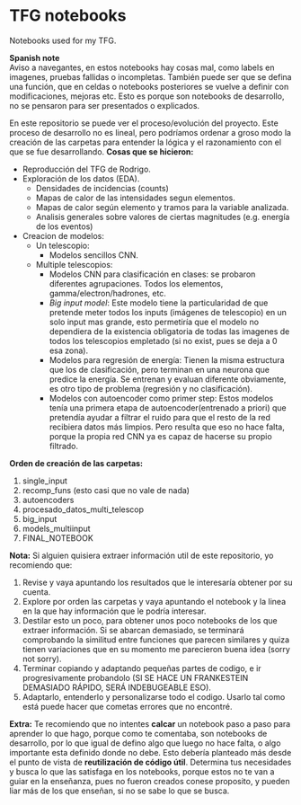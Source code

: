 # TFG notebooks
Notebooks used for my TFG.


**Spanish note**  
Aviso a navegantes, en estos notebooks hay cosas mal, como labels en imagenes, pruebas fallidas o incompletas. También puede ser que se defina una función, que en celdas o notebooks posteriores se vuelve a definir con modificaciones, mejoras etc. Esto es porque son notebooks de desarrollo, no se pensaron para ser presentados o explicados.

En este repositorio se puede ver el proceso/evolución del proyecto. Este proceso de desarrollo no es lineal, pero podríamos ordenar a groso modo la creación de las carpetas para entender la lógica y el razonamiento con el que se fue desarrollando. 
**Cosas que se hicieron:**
- Reproducción del TFG de Rodrigo.
- Exploración de los datos (EDA).
  - Densidades de incidencias (counts)
  - Mapas de calor de las intensidades segun elementos.
  - Mapas de calor según elemento y tramos para la variable analizada.
  - Analisis generales sobre valores de ciertas magnitudes (e.g. energía de los eventos)
- Creacion de modelos:
    - Un telescopio:
      - Modelos sencillos CNN.
    - Multiple telescopios:
      - Modelos CNN para clasificación en clases: se probaron diferentes agrupaciones. Todos los elementos, gamma/electron/hadrones, etc.
      - _Big input model_: Este modelo tiene la particularidad de que pretende meter todos los inputs (imágenes de telescopio) en un solo input mas grande, esto permetiría que el modelo no dependiera de la existencia obligatoria de todas las imagenes de todos los telescopios empletado (si no exist, pues se deja a 0 esa zona).
      - Modelos para regresión de energía: Tienen la misma estructura que los de clasificación, pero terminan en una neurona que predice la energía. Se entrenan y evaluan diferente obviamente, es otro tipo de problema (regresión y no clasificación).
      - Modelos con autoencoder como primer step: Estos modelos tenía una primera etapa de autoencoder(entrenado a priori) que pretendía ayudar a filtrar el ruido para que el resto de la red recibiera datos más limpios. Pero resulta que eso no hace falta, porque la propia red CNN ya es capaz de hacerse su propio filtrado.

**Orden de creación de las carpetas:**  
1. single_input
2. recomp_funs (esto casi que no vale de nada)
3. autoencoders
4. procesado_datos_multi_telescop
5. big_input
6. models_multiinput
7. FINAL_NOTEBOOK


**Nota:** Si alguien quisiera extraer información util de este repositorio, yo recomiendo que:  
1. Revise y vaya apuntando los resultados que le interesaría obtener por su cuenta. 
2. Explore por orden las carpetas y vaya apuntando el notebook y la linea en la que hay información que le podría interesar. 
3. Destilar esto un poco, para obtener unos poco notebooks de los que extraer información. Si se abarcan demasiado, se terminará comprobando la similitud entre funciones que parecen similares y quiza tienen variaciones que en su momento me parecieron buena idea (sorry not sorry).
4. Terminar copiando y adaptando pequeñas partes de codigo, e ir progresivamente probandolo (SI SE HACE UN FRANKESTEIN DEMASIADO RÁPIDO, SERÁ INDEBUGEABLE ESO).
5. Adaptarlo, entenderlo y personalizarse todo el codigo. Usarlo tal como está puede hacer que cometas errores que no encontré.

**Extra:** Te recomiendo que no intentes **calcar** un notebook paso a paso para aprender lo que hago, porque como te comentaba, son notebooks de desarrollo, por lo que igual de defino algo que luego no hace falta, o algo importante esta definido donde no debe. Esto debería planteado más desde el punto de vista de **reutilización de código útil**. Determina tus necesidades y busca lo que las satisfaga en los notebooks, porque estos no te van a guiar en la enseñanza, pues no fueron creados conese proposito, y pueden liar más de los que enseñan, si no se sabe lo que se busca.


